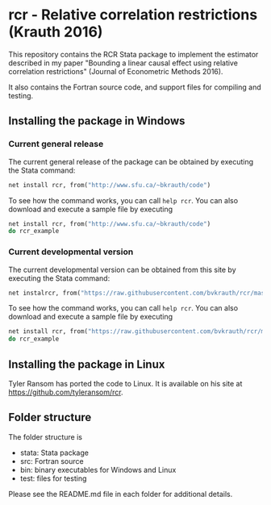 # rcr - Relative correlation restrictions (Krauth 2016)

This repository contains the RCR Stata package to implement the estimator described in my paper
"Bounding a linear causal effect using relative correlation restrictions" (Journal of Econometric Methods 2016).

It also contains the Fortran source code, and support files for compiling and testing.

## Installing the package in Windows

### Current general release

The current general release of the package can be obtained by executing the
Stata command:

```stata
net install rcr, from("http://www.sfu.ca/~bkrauth/code")
```

To see how the command works, you can call `help rcr`.  You can
also download and execute a sample file by executing

```stata
net install rcr, from("http://www.sfu.ca/~bkrauth/code")
do rcr_example
```

### Current developmental version

The current developmental version can be obtained from this site by executing the Stata command:

```stata
net instalrcr, from("https://raw.githubusercontent.com/bvkrauth/rcr/master/stata/")
```

To see how the command works, you can call `help rcr`.  You can
also download and execute a sample file by executing

```stata
net install rcr, from("https://raw.githubusercontent.com/bvkrauth/rcr/master/stata/")
do rcr_example
```

## Installing the package in Linux

Tyler Ransom has ported the code to Linux. It is available on his site at https://github.com/tyleransom/rcr.

## Folder structure

The folder structure is

  - stata: Stata package
  - src: Fortran source 
  - bin: binary executables for Windows and Linux
  - test: files for testing
  
Please see the README.md file in each folder for additional details.
